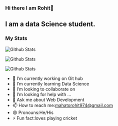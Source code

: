 ### Hi there I am Rohit👋
## I am a data Science student.
### My Stats
![Github Stats](https://github-readme-stats.vercel.app/api?username=futurecoder28)

![Github Stats](https://github-readme-streak-stats.herokuapp.com/?user=futurecoder28)

![Github Stats](https://github-readme-stats.vercel.app/api/top-langs/?username=futurecoder28)

- 🔭 I’m currently working on Git hub 
- 🌱 I’m currently learning Data Science
- 👯 I’m looking to collaborate on 
- 🤔 I’m looking for help with ...
- 💬 Ask me about Web Development
- 📫 How to reach me:mahatorohit974@gmail.com
- 😄 Pronouns:He/His
- ⚡ Fun fact:loves playing cricket 
<!--
**futurecoder28/futurecoder28** is a ✨ _special_ ✨ repository because its `README.md` (this file) appears on your GitHub profile.

Here are some ideas to get you started:

- 🔭 I’m currently working on ...
- 🌱 I’m currently learning ...
- 👯 I’m looking to collaborate on ...
- 🤔 I’m looking for help with ...
- 💬 Ask me about ...
- 📫 How to reach me: ...
- 😄 Pronouns: ...
- ⚡ Fun fact: ...
-- bhai 
